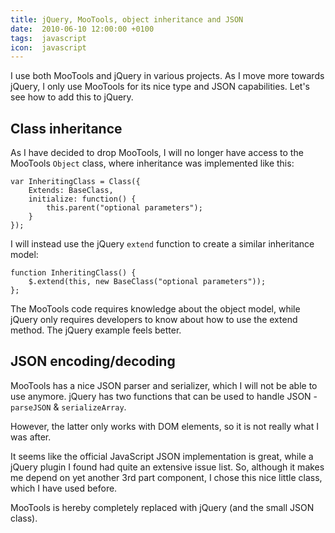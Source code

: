 ```yaml
---
title: jQuery, MooTools, object inheritance and JSON
date:  2010-06-10 12:00:00 +0100
tags:  javascript
icon:  javascript
---
```


I use both MooTools and jQuery in various projects. As I move more towards jQuery, I only use MooTools for its nice type and JSON capabilities. Let's see how to add this to jQuery.


## Class inheritance

As I have decided to drop MooTools, I will no longer have access to the MooTools `Object` class, where inheritance was implemented like this:

```
var InheritingClass = Class({
    Extends: BaseClass,
    initialize: function() { 
        this.parent("optional parameters"); 
    }
});
```

I will instead use the jQuery `extend` function to create a similar inheritance model:

```
function InheritingClass() {
    $.extend(this, new BaseClass("optional parameters"));
};
```

The MooTools code requires knowledge about the object model, while jQuery only requires developers to know about how to use the extend method. The jQuery example feels better.


## JSON encoding/decoding

MooTools has a nice JSON parser and serializer, which I will not be able to use anymore. jQuery has two functions that can be used to handle JSON - `parseJSON` & `serializeArray`. 

However, the latter only works with DOM elements, so it is not really what I was after.

It seems like the official JavaScript JSON implementation is great, while a jQuery plugin I found had quite an extensive issue list. So, although it makes me depend on yet another 3rd part component, I chose this nice little class, which I have used before. 

MooTools is hereby completely replaced with jQuery (and the small JSON class).